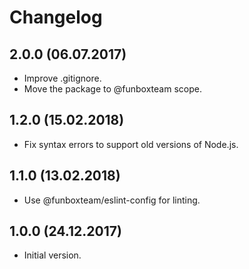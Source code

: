 # Changelog

## 2.0.0 (06.07.2017)

* Improve .gitignore.
* Move the package to @funboxteam scope.

## 1.2.0 (15.02.2018)

* Fix syntax errors to support old versions of Node.js.

## 1.1.0 (13.02.2018)

* Use @funboxteam/eslint-config for linting.

## 1.0.0 (24.12.2017)

* Initial version.
